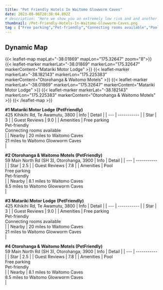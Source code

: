 ```yaml
---
title: "Pet Friendly Hotels In Waitomo Glowworm Caves"
date: 2023-08-06T20:38:04.892Z
# description: "Here we show you an extremely low risk and and another medium risk approach to earn passive income "
thumbnail: /Pet-Friendly-Hotels-In-Waitomo-Glowworm-Caves.png
tag : ["Free parking","Pet-friendly","Connecting rooms available","Pool"]
---
```


## Dynamic Map
{{< leaflet-map  mapLat="-38.01869" mapLon="175.32647" zoom="8">}}
    {{< leaflet-marker markerLat="-38.01869" markerLon="175.32647" markerContent="Matariki Motor Lodge" >}}
    {{< leaflet-marker markerLat="-38.182143" markerLon="175.225383" markerContent="Otorohanga & Waitomo Motels" >}}
    {{< leaflet-marker markerLat="-38.01869" markerLon="175.32647" markerContent="Matariki Motor Lodge" >}}
    {{< leaflet-marker markerLat="-38.182143" markerLon="175.225383" markerContent="Otorohanga & Waitomo Motels" >}}
{{< /leaflet-map >}}


**#1 Matariki Motor Lodge (PetFriendly)**<br>425 Kihikihi Rd, Te Awamutu, 3800
| Info | Detail |
| --- | ----------- |
| Star | 3 |
| Guest Reviews | 9.0 |
| Amenities | Free parking<br>Pet-friendly<br>Connecting rooms available<br> |
| Nearby | 20 miles to Waitomo Caves<br>21 miles to Waitomo Glowworm Caves<br> |

**#2 Otorohanga & Waitomo Motels (PetFriendly)**<br>59 Main North Rd (SH 3), Otorohanga, 3900
| Info | Detail |
| --- | ----------- |
| Star | 2.5 |
| Guest Reviews | 7.8 |
| Amenities | Pool<br>Free parking<br>Pet-friendly<br> |
| Nearby | 8.1 miles to Waitomo Caves<br>8.5 miles to Waitomo Glowworm Caves<br> |

**#3 Matariki Motor Lodge (PetFriendly)**<br>425 Kihikihi Rd, Te Awamutu, 3800
| Info | Detail |
| --- | ----------- |
| Star | 3 |
| Guest Reviews | 9.0 |
| Amenities | Free parking<br>Pet-friendly<br>Connecting rooms available<br> |
| Nearby | 20 miles to Waitomo Caves<br>21 miles to Waitomo Glowworm Caves<br> |

**#4 Otorohanga & Waitomo Motels (PetFriendly)**<br>59 Main North Rd (SH 3), Otorohanga, 3900
| Info | Detail |
| --- | ----------- |
| Star | 2.5 |
| Guest Reviews | 7.8 |
| Amenities | Pool<br>Free parking<br>Pet-friendly<br> |
| Nearby | 8.1 miles to Waitomo Caves<br>8.5 miles to Waitomo Glowworm Caves<br> |

